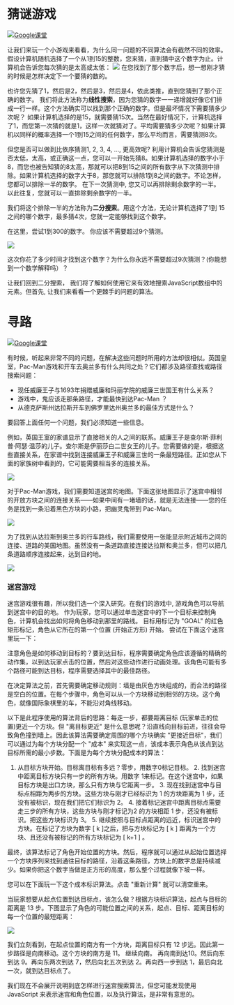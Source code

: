 
# 猜谜游戏

[![](https://cdn.kastatic.org/images/google_classroom_logo_light_square_36.svg)Google课堂](https://zh.khanacademy.org/computing/computer-science/algorithms/intro-to-algorithms/a/a-guessing-game)

让我们来玩一个小游戏来看看，为什么同一问题的不同算法会有截然不同的效率。假设计算机随机选择了一个从1到15的整数，您来猜，直到猜中这个数字为止。计算机会告诉您每次猜的是太高或太低：
![](Pasted%20image%2020231017114259.png)
在您找到了那个数字后，想一想刚才猜的时候是怎样决定下一个要猜的数的。

也许您先猜了1，然后是2，然后是3，然后是4，依此类推，直到您猜到了那个正确的数字。 我们将此方法称为**线性搜索**，因为您猜的数字一一递增就好像它们排成一行一样。这个方法确实可以找到那个正确的数字。但是最坏情况下需要猜多少次呢？ 如果计算机选择的是15，就需要猜15次。当然在最好情况下，计算机选择了1，而您第一次猜的就是1，这样一次就猜对了。平均需要猜多少次呢？如果计算机以同样的概率选择一个1到15之间的任何数字，那么平均而言，需要猜测8次。

但您是否可以做到比依序猜测1, 2, 3, 4, …, 更高效呢? 利用计算机会告诉您猜测是否太低，太高，或正确这一点，您可以一开始先猜8。如果计算机选择的数字小于8，而您也被告知猜的8太高，那就可以把8到15之间的所有数字从下次猜测中排除。如果计算机选择的数字大于8，那您就可以排除1到8之间的数字。不论怎样，您都可以排除一半的数字。 在下一次猜测中, 您又可以再排除剩余数字的一半。 以此往复，您就可以一直排除剩余数字的一半。

我们将这个排除一半的方法称为**二分搜索**。用这个方法，无论计算机选择了1到 15 之间的哪个数字，最多猜4次，您就一定能够找到这个数字。

在这里，尝试1到300的数字。 你应该不需要超过9个猜测。

![](Pasted%20image%2020231017114247.png)

这次你花了多少时间才找到这个数字？为什么你永远不需要超过9次猜测？(你能想到一个数学解释吗）？

让我们回到二分搜索， 我们将了解如何使用它来有效地搜索JavaScript数组中的元素。但首先, 让我们来看看一个更棘手的问题的算法。


# 寻路

[![](https://cdn.kastatic.org/images/google_classroom_logo_light_square_36.svg)Google课堂](https://zh.khanacademy.org/computing/computer-science/algorithms/intro-to-algorithms/a/route-finding)

有时候，听起来非常不同的问题，在解决这些问题时所用的方法却很相似。英国皇室，Pac-Man游戏和开车去奥兰多有什么共同之处？它们都涉及路径查找或路径搜索问题：

- 现任威廉王子与1693年捐赠威廉和玛丽学院的威廉三世国王有什么关系？
- 游戏中，鬼应该走那条路径，才能最快到达Pac-Man ？
- 从德克萨斯州达拉斯开车到佛罗里达州奥兰多的最佳方式是什么？

要回答上面任何一个问题，我们必须知道一些信息。

例如，英国王室的家谱显示了直接相关的人之间的联系。威廉王子是查尔斯·菲利普·阿瑟·温莎的儿子。查尔斯是伊丽莎白二世女王的儿子。您需要做的是，根据这些直接关系，在家谱中找到连接威廉王子和威廉三世的一条最短路径。正如您从下面的家族树中看到的，它可能需要相当多的连接关系。

![](https://cdn.kastatic.org/ka-perseus-images/084ab7853a74fa2f33495d80242da3183b8e801d.png)

对于Pac-Man游戏，我们需要知道迷宫的地图。下面这张地图显示了迷宫中相邻的开放方块之间的连接关系——如果中间有一堵墙的话，就是无法连接——您的任务是找到一条沿着黑色方块的小路，把幽灵鬼带到 Pac-Man。

![](https://cdn.kastatic.org/ka-perseus-images/7585425942be2a347bdab70bf68ef8dafe7bae02.png)

为了找到从达拉斯到奥兰多的行车路线，我们需要使用一张能显示附近城市之间的连接、道路的美国地图。虽然没有一条道路直接连接达拉斯和奥兰多，但可以把几条道路顺序连接起来，达到目的地。

![](https://cdn.kastatic.org/ka-perseus-images/0b28d43b9882a1343959a6daf00ad7cabf6e06d4.png)

### 迷宫游戏

迷宫游戏很有趣，所以我们选一个深入研究。在我们的游戏中, 游戏角色可以导航到迷宫中的目的地。 作为玩家，您可以通过单击迷宫中的下一个目标来控制角色，计算机会找出如何将角色移动到那里的路线。 目标用标记为 "GOAL" 的红色矩形标记，角色从它所在的第一个位置 (开始正方形) 开始。 尝试在下面这个迷宫里玩一下：

注意角色是如何移动到目标的？要到达目标，程序需要确定角色应该遵循的精确的动作集，以到达玩家点击的位置，然后对这些动作进行动画处理。该角色可能有多个路径可能到达目标，程序需要选择其中的最佳路径。

在决定算法之前，首先需要确定移动规则：墙是由灰色方块组成的，而合法的路径是空白的位置。在每个步骤中，角色可以从一个方块移动到相邻的方块。这个角色，就像国际象棋里的车，不能沿对角线移动。

以下是此程序使用的算法背后的思路：每走一步，都要距离目标 (玩家单击的位置)更近一个方块。但 "离目标更近" 是什么意思呢？沿直线向目标前进，往往会导致角色撞到墙上。因此该算法需要确定周围的哪个方块确实 "更接近目标"，我们可以通过为每个方块分配一个 "成本" 来实现这一点，该成本表示角色从该点到达目标所需的最小步数。下面是为每个方块分配成本的算法：

1. 从目标方块开始。目标离目标有多远？零步，用数字0标记目标。 2. 找到迷宫中距离目标方块只有一步的所有方块。用数字 1来标记。在这个迷宫中，如果目标方块是出口方块，那么只有方块与它距离一步。 3. 现在找到迷宫中与目标点相距为两步的方块。这些方块与刚才已经标识为 1 的方块距离为 1 步，还没有被标识，现在我们把它们标识为 2。 4. 接着标记迷宫中距离目标点需要走三步的所有方块，这些方块与刚才标记为2 的方块相距 1 步，还没有被标识。把这些方块标识为 3。 5. 继续按照与目标点距离的远近，标识迷宫中的方块。在标记了方块为数字 \[ k \]之后，把与方块标记为 \[ k \] 距离为一个方块、且还没有被标记的所有方块标记为 \[ k+1 \] 。

最终，该算法标记了角色开始位置的方块。然后，程序就可以通过从起始位置选择一个方块序列来找到通往目标的路径，沿着这条路径，方块上的数字总是持续减少。如果你把这个数字当做是正方形的高度，那么整个过程就像下坡一样。

您可以在下面玩一下这个成本标识算法。点击 "重新计算" 就可以清空重来。

当玩家想要从起点位置到达目标点，该怎么做？根据方块标识算法，起点与目标的距离是 13 步。下图显示了角色的可能位置之间的关系，起点、目标、距离目标的每一个位置的最短距离：

![](https://cdn.kastatic.org/ka-perseus-images/63261d56dc59b3cf36327aa34444a4cfebe5ebc9.jpg)

我们立刻看到，在起点位置的南方有一个方块，距离目标只有 12 步远。因此第一步路径是向南移动。这个方块的南方是 11。 继续向南。 再向南到达10。然后向东到达 9。再向东两次到达 7，然后向北五次到达 2。再向西一步到达 1，最后向北一次，就到达目标点了。

我们现在不会展开说明到底怎样进行迷宫搜索算法，但您可能发现使用 JavaScript 来表示迷宫和角色位置，以及执行算法，是非常有意思的。